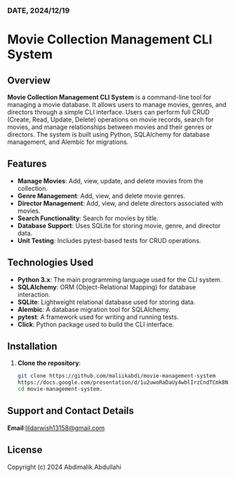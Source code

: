 ### DATE, 2024/12/19
# Movie Collection Management CLI System

## Overview

**Movie Collection Management CLI System** is a command-line tool for managing a movie database. It allows users to manage movies, genres, and directors through a simple CLI interface. Users can perform full CRUD (Create, Read, Update, Delete) operations on movie records, search for movies, and manage relationships between movies and their genres or directors. The system is built using Python, SQLAlchemy for database management, and Alembic for migrations.

## Features

- **Manage Movies**: Add, view, update, and delete movies from the collection.
- **Genre Management**: Add, view, and delete movie genres.
- **Director Management**: Add, view, and delete directors associated with movies.
- **Search Functionality**: Search for movies by title.
- **Database Support**: Uses SQLite for storing movie, genre, and director data.
- **Unit Testing**: Includes pytest-based tests for CRUD operations.

## Technologies Used

- **Python 3.x**: The main programming language used for the CLI system.
- **SQLAlchemy**: ORM (Object-Relational Mapping) for database interaction.
- **SQLite**: Lightweight relational database used for storing data.
- **Alembic**: A database migration tool for SQLAlchemy.
- **pytest**: A framework used for writing and running tests.
- **Click**: Python package used to build the CLI interface.

## Installation

1. **Clone the repository**:

   ```bash
   git clone https://github.com/maliikabdi/movie-management-system
   https://docs.google.com/presentation/d/1u2uwoRaDaUy4wblIrzCndTCmk8NvGfAYBfzZWbEOZmg/edit?usp=sharing
   cd movie-management-system.

## Support and Contact Details
 **Email**:lildarwish13158@gmail.com

## License
Copyright (c) 2024 Abdimalik Abdullahi
